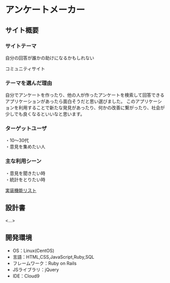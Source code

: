 # アンケートメーカー

## サイト概要

### サイトテーマ
自分の回答が誰かの助けになるかもしれない

コミュニティサイト

### テーマを選んだ理由
自分でアンケートを作ったり、他の人が作ったアンケートを検索して回答できるアプリケーションがあったら面白そうだと思い選びました。
このアプリケーションを利用することで新たな発見があったり、何かの改善に繋がったり、社会が少しでも良くなるといいなと思います。

### ターゲットユーザ
・10〜30代<br>
・意見を集めたい人

### 主な利用シーン
・意見を聞きたい時<br>
・統計をとりたい時

[実装機能リスト](https://docs.google.com/spreadsheets/d/1oRiDofB2-LdMfixHM8zsSV20fGyvITSUV_-JIHZfN0s/edit?usp=sharing)

## 設計書
<...>

## 開発環境
- OS：Linux(CentOS)
- 言語：HTML,CSS,JavaScript,Ruby,SQL
- フレームワーク：Ruby on Rails
- JSライブラリ：jQuery
- IDE：Cloud9